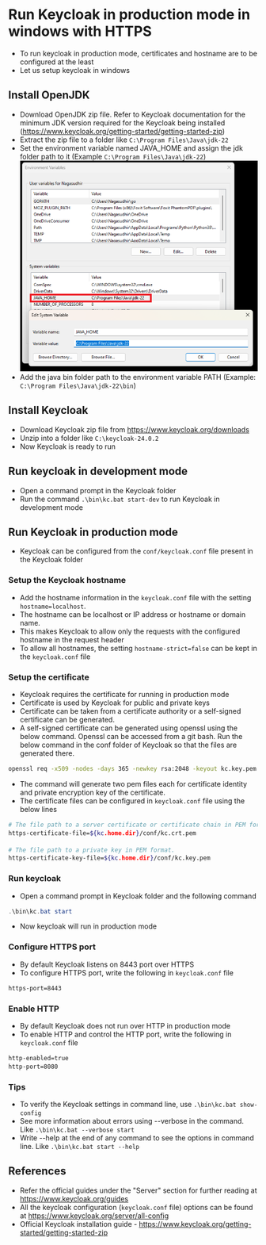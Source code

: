 # Run Keycloak in production mode in windows with HTTPS

* To run keycloak in production mode, certificates and hostname are to be configured at the least
* Let us setup keycloak in windows

## Install OpenJDK
* Download OpenJDK zip file. Refer to Keycloak documentation for the minimum JDK version required for the Keycloak being installed (https://www.keycloak.org/getting-started/getting-started-zip)
* Extract the zip file to a folder like `C:\Program Files\Java\jdk-22`
* Set the environment variable named JAVA_HOME and assign the jdk folder path to it (Example  `C:\Program Files\Java\jdk-22`)
![keycloak_openjdk_java_home_env_var.png](https://github.com/nagasudhirpulla/taming_python/blob/master/blog/skills/assets/img/keycloak_openjdk_java_home_env_var.png?raw=true)
* Add the java bin folder path to the environment variable PATH (Example: `C:\Program Files\Java\jdk-22\bin`)


## Install Keycloak
* Download Keycloak zip file from https://www.keycloak.org/downloads
* Unzip into a folder like `C:\keycloak-24.0.2`
* Now Keycloak is ready to run

## Run keycloak in development mode
* Open a command prompt in the Keycloak folder
* Run the command `.\bin\kc.bat start-dev` to run Keycloak in development mode

## Run Keycloak in production mode
* Keycloak can be configured from the `conf/keycloak.conf` file present in the Keycloak folder

### Setup the Keycloak hostname
* Add the hostname information in the `keycloak.conf` file with the setting `hostname=localhost`. 
* The hostname can be localhost or IP address or hostname or domain name.
* This makes Keycloak to allow only the requests with the configured hostname in the request header
* To allow all hostnames, the setting `hostname-strict=false` can be kept in the `keycloak.conf` file

### Setup the certificate
*  Keycloak requires the certificate for running in production mode
* Certificate is used by Keycloak for public and private keys
* Certificate can be taken from a certificate authority or a self-signed certificate can be generated. 
* A self-signed certificate can be generated using openssl using the below command. Openssl can be accessed from a git bash. Run the below command in the conf folder of Keycloak so that the files are generated there. 
```bash
openssl req -x509 -nodes -days 365 -newkey rsa:2048 -keyout kc.key.pem -out kc.crt.pem
```
* The command will generate two pem files each for certificate identity and private encryption key of the certificate. 
* The certificate files can be configured in `keycloak.conf` file using the below lines

```bash
# The file path to a server certificate or certificate chain in PEM format.
https-certificate-file=${kc.home.dir}/conf/kc.crt.pem

# The file path to a private key in PEM format.
https-certificate-key-file=${kc.home.dir}/conf/kc.key.pem
```

### Run keycloak
* Open a command prompt in Keycloak folder and the following command
```powershell
.\bin\kc.bat start
```
* Now keycloak will run in production mode

### Configure HTTPS port
* By default Keycloak listens on 8443 port over HTTPS
* To configure HTTPS port, write the following in `keycloak.conf` file
```bash
https-port=8443
```

### Enable HTTP
* By default Keycloak does not run over HTTP in production mode
* To enable HTTP and control the HTTP port, write the following in `keycloak.conf` file
```bash
http-enabled=true
http-port=8080
```

### Tips
* To verify the Keycloak settings in command line, use `.\bin\kc.bat show-config`
* See more information about errors using --verbose in the command. Like `.\bin\kc.bat --verbose start` 
* Write --help at the end of any command to see the options in command line. Like `.\bin\kc.bat start --help`

## References
* Refer the official guides under the "Server" section for further reading at https://www.keycloak.org/guides
* All the keycloak configuration (`keycloak.conf` file) options can be found at https://www.keycloak.org/server/all-config 
* Official Keycloak installation guide - https://www.keycloak.org/getting-started/getting-started-zip
<!--stackedit_data:
eyJoaXN0b3J5IjpbLTQ0NTU5MzIxOCwtNDc1MjY4NTUyLC05Nj
c5NzQxOTUsMjExODEwNDkyNCw0MTAwMjA0MzksLTE5NjQ2MTk4
OTAsMzI1OTcwMDE0LC0xODkxOTI0NzUwLDcwOTE3MjI4XX0=
-->